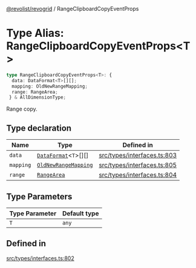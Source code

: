 [@revolist/revogrid](README.md) / RangeClipboardCopyEventProps

# Type Alias: RangeClipboardCopyEventProps\<T\>

```ts
type RangeClipboardCopyEventProps<T>: {
  data: DataFormat<T>[][];
  mapping: OldNewRangeMapping;
  range: RangeArea;
 } & AllDimensionType;
```

Range copy.

## Type declaration

| Name | Type | Defined in |
| ------ | ------ | ------ |
| `data` | [`DataFormat`](TypeAlias.DataFormat.md)\<`T`\>[][] | [src/types/interfaces.ts:803](https://github.com/revolist/revogrid/blob/a348821be3a2642110f5dc893d4bd9cba16c5101/src/types/interfaces.ts#L803) |
| `mapping` | [`OldNewRangeMapping`](TypeAlias.OldNewRangeMapping.md) | [src/types/interfaces.ts:805](https://github.com/revolist/revogrid/blob/a348821be3a2642110f5dc893d4bd9cba16c5101/src/types/interfaces.ts#L805) |
| `range` | [`RangeArea`](TypeAlias.RangeArea.md) | [src/types/interfaces.ts:804](https://github.com/revolist/revogrid/blob/a348821be3a2642110f5dc893d4bd9cba16c5101/src/types/interfaces.ts#L804) |

## Type Parameters

| Type Parameter | Default type |
| ------ | ------ |
| `T` | `any` |

## Defined in

[src/types/interfaces.ts:802](https://github.com/revolist/revogrid/blob/a348821be3a2642110f5dc893d4bd9cba16c5101/src/types/interfaces.ts#L802)
